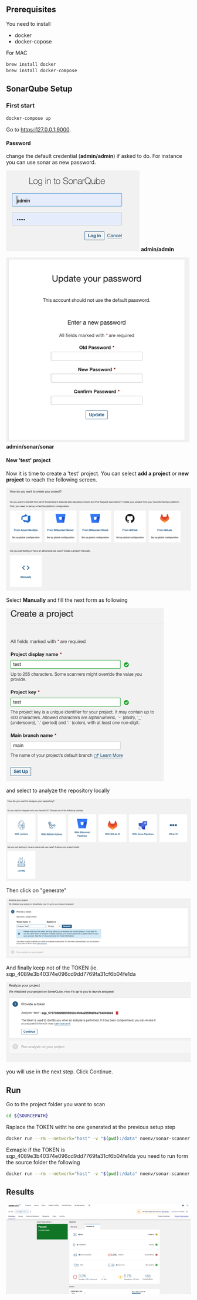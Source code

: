 ## Prerequisites

You need to install

- docker
- docker-copose 

For MAC
```bash
brew install docker
brew install docker-compose
```

## SonarQube Setup

### First start
```bash
docker-compose up
```
Go to [https:l127.0.0.1:9000](http://localhost:9000/).

#### Password
change the default credential (**admin/admin**) if asked to do. For instance you can use sonar as new password. 

![login](images/login.png)
**admin/admin**

![update](images/update.png)
**admin/sonar/sonar**


#### New 'test' project
Now it is time to create a 'test' project.
You can select **add a project** or  **new project** to reach the following screen.

![create](images/create.png)

Select **Manually** and fill the next form as following


![create](images/test.png)

and select to analyze the repository locally

![analysis](images/analysis.png)

Then click on "generate"

![generate](images/generate.png)

And finally keep not of the TOKEN (ie. sqp_4089e3b40374e096cd9dd7769fa31cf6b04fe1da

![token](images/token.png)

you will use in the next step. Click Continue.

## Run

Go to the project folder you want to scan

```bash
cd ${SOURCEPATH}
```
Raplace the TOKEN witht he one generated at the previous setup step 

```bash
docker run --rm --network="host" -v "$(pwd):/data" noenv/sonar-scanner sonar-scanner -D sonar.projectKey=test -D sonar.host.url=http://127.0.0.1:9000 -D sonar.login=TOKEN -D sonar.language=php -D sonar.sources=.
```

Exmaple if the TOKEN is sqp_4089e3b40374e096cd9dd7769fa31cf6b04fe1da
you need to run form the source folder the following  
```bash
docker run --rm --network="host" -v "$(pwd):/data" noenv/sonar-scanner sonar-scanner -D sonar.projectKey=test -D sonar.host.url=http://127.0.0.1:9000 -D sonar.login=sqp_5737388298059550c4fc8a255f4208a734d468e9 -D sonar.language=php -D sonar.sources=.
```

## Results


![results](images/results.png)
